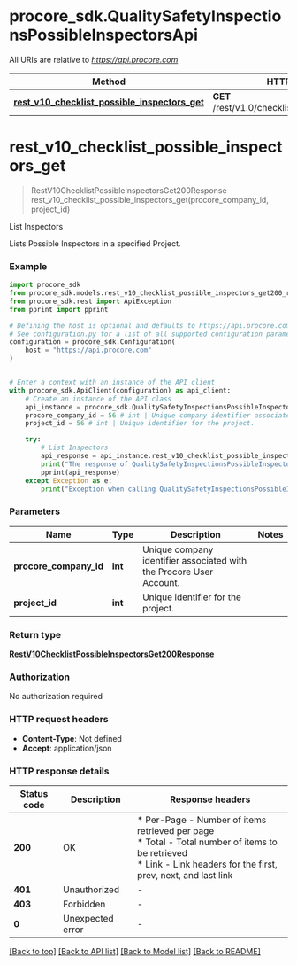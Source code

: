 # procore_sdk.QualitySafetyInspectionsPossibleInspectorsApi

All URIs are relative to *https://api.procore.com*

Method | HTTP request | Description
------------- | ------------- | -------------
[**rest_v10_checklist_possible_inspectors_get**](QualitySafetyInspectionsPossibleInspectorsApi.md#rest_v10_checklist_possible_inspectors_get) | **GET** /rest/v1.0/checklist/possible_inspectors | List Inspectors


# **rest_v10_checklist_possible_inspectors_get**
> RestV10ChecklistPossibleInspectorsGet200Response rest_v10_checklist_possible_inspectors_get(procore_company_id, project_id)

List Inspectors

Lists Possible Inspectors in a specified Project.

### Example


```python
import procore_sdk
from procore_sdk.models.rest_v10_checklist_possible_inspectors_get200_response import RestV10ChecklistPossibleInspectorsGet200Response
from procore_sdk.rest import ApiException
from pprint import pprint

# Defining the host is optional and defaults to https://api.procore.com
# See configuration.py for a list of all supported configuration parameters.
configuration = procore_sdk.Configuration(
    host = "https://api.procore.com"
)


# Enter a context with an instance of the API client
with procore_sdk.ApiClient(configuration) as api_client:
    # Create an instance of the API class
    api_instance = procore_sdk.QualitySafetyInspectionsPossibleInspectorsApi(api_client)
    procore_company_id = 56 # int | Unique company identifier associated with the Procore User Account.
    project_id = 56 # int | Unique identifier for the project.

    try:
        # List Inspectors
        api_response = api_instance.rest_v10_checklist_possible_inspectors_get(procore_company_id, project_id)
        print("The response of QualitySafetyInspectionsPossibleInspectorsApi->rest_v10_checklist_possible_inspectors_get:\n")
        pprint(api_response)
    except Exception as e:
        print("Exception when calling QualitySafetyInspectionsPossibleInspectorsApi->rest_v10_checklist_possible_inspectors_get: %s\n" % e)
```



### Parameters


Name | Type | Description  | Notes
------------- | ------------- | ------------- | -------------
 **procore_company_id** | **int**| Unique company identifier associated with the Procore User Account. | 
 **project_id** | **int**| Unique identifier for the project. | 

### Return type

[**RestV10ChecklistPossibleInspectorsGet200Response**](RestV10ChecklistPossibleInspectorsGet200Response.md)

### Authorization

No authorization required

### HTTP request headers

 - **Content-Type**: Not defined
 - **Accept**: application/json

### HTTP response details

| Status code | Description | Response headers |
|-------------|-------------|------------------|
**200** | OK |  * Per-Page - Number of items retrieved per page <br>  * Total - Total number of items to be retrieved <br>  * Link - Link headers for the first, prev, next, and last link <br>  |
**401** | Unauthorized |  -  |
**403** | Forbidden |  -  |
**0** | Unexpected error |  -  |

[[Back to top]](#) [[Back to API list]](../README.md#documentation-for-api-endpoints) [[Back to Model list]](../README.md#documentation-for-models) [[Back to README]](../README.md)

